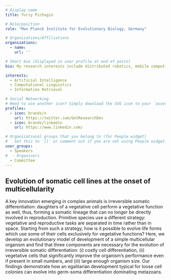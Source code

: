 ```yaml
---
# Display name
title: Yuriy Pichugin

# Role/position
role: "Max Planck Institute for Evolutionary Biology, Germany"

# Organizations/Affiliations
organizations:
  - name: 
    url: ''

# Short bio (displayed in user profile at end of posts)
bio: My research interests include distributed robotics, mobile computing and programmable matter.

interests:
  - Artificial Intelligence
  - Computational Linguistics
  - Information Retrieval

# Social Networking
# Need to use another icon? Simply download the SVG icon to your `assets/media/icons/` folder.
profiles:
  - icon: brands/x
    url: https://twitter.com/GetResearchDev
  - icon: brands/linkedin
    url: https://www.linkedin.com/

# Organizational groups that you belong to (for People widget)
#   Set this to `[]` or comment out if you are not using People widget.
user_groups:
  - Speakers
#  - Organisers
  - Committee
---
```


<h2>Evolution of somatic cell lines at the onset of multicellularity</h2>

A key innovation emerging in complex animals is irreversible somatic differentiation: daughters of a vegetative cell perform a vegetative function as well, thus, forming a somatic lineage that can no longer be directly involved in reproduction. Primitive species use a different strategy: vegetative and reproductive tasks are separated in time rather than in space. Starting from such a strategy, how is it possible to evolve life forms which use some of their cells exclusively for vegetative functions? Here, we develop an evolutionary model of development of a simple multicellular organism and find that three components are necessary for the evolution of irreversible somatic differentiation: (i) costly cell differentiation, (ii) vegetative cells that significantly improve the organism’s performance even if present in small numbers, and (iii) large enough organism size. Our findings demonstrate how an egalitarian development typical for loose cell colonies can evolve into germ-soma differentiation dominating metazoans.


